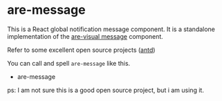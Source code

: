 # are-message

This is a React global notification message component. It is a standalone implementation of the [are-visual message](https://y-hui.github.io/are-visual/docs-dist/components/message) component.<br/>

Refer to some excellent open source projects ([antd](https://ant.design/))

You can call and spell `are-message` like this.

- are-message

ps: I am not sure this is a good open source project, but i am using it.
